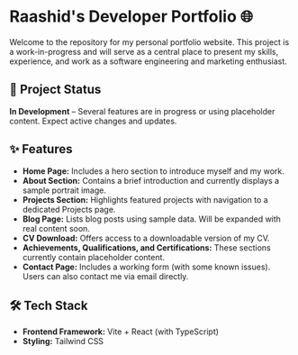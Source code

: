 # Raashid's Developer Portfolio 🌐

Welcome to the repository for my personal portfolio website. This project is a work-in-progress and will serve as a central place to present my skills, experience, and work as a software engineering and marketing enthusiast.

## 🚧 Project Status

**In Development** – Several features are in progress or using placeholder content. Expect active changes and updates.

## ✨ Features

- **Home Page:** Includes a hero section to introduce myself and my work.
- **About Section:** Contains a brief introduction and currently displays a sample portrait image.
- **Projects Section:** Highlights featured projects with navigation to a dedicated Projects page.
- **Blog Page:** Lists blog posts using sample data. Will be expanded with real content soon.
- **CV Download:** Offers access to a downloadable version of my CV.
- **Achievements, Qualifications, and Certifications:** These sections currently contain placeholder content.
- **Contact Page:** Includes a working form (with some known issues). Users can also contact me via email directly.

## 🛠️ Tech Stack

- **Frontend Framework:** Vite + React (with TypeScript)
- **Styling:** Tailwind CSS

